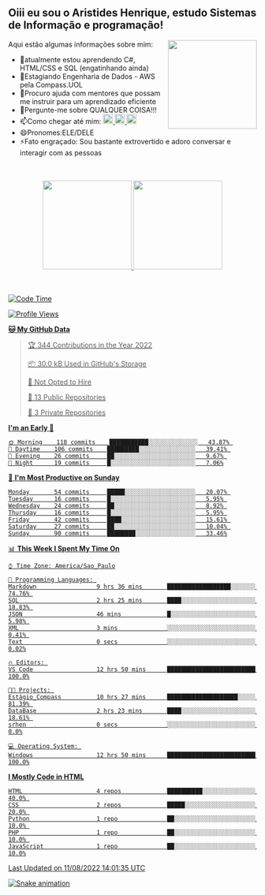 ## Oiii eu sou o Aristides Henrique, estudo Sistemas de Informação e programação!

<div >
Aqui estão algumas informações sobre mim:<img align="right" height="180em" src="https://user-images.githubusercontent.com/97318481/177042589-45d62122-82a9-4a32-b3a7-87b322825b2f.png">
</div>

- 🌱atualmente estou aprendendo C#, HTML/CSS e SQL (engatinhando ainda)
- 👯Estagiando Engenharia de Dados - AWS pela Compass.UOL
- 🤔Procuro ajuda com mentores que possam me instruir para um aprendizado eficiente
- 💬Pergunte-me sobre QUALQUER COISA!!!
- 📫Como chegar até mim:
  <a href="https://www.instagram.com/aryhenry/" target="_blank">
  <img src="https://img.shields.io/badge/-Instagram-%23E4405F?style=for-the-badge&logo=instagram&logoColor=black" height="20px">
  </a>
  <a href="https://www.linkedin.com/in/aristides-henrique/" target="_blank">
  <img src="https://img.shields.io/badge/-LinkedIn-%230077B5?style=for-the-badge&logo=linkedin&logoColor=black" height="20px">
  </a> 
  <a href="mailto:arihenriqueuna@gmail.com">
  <img src="https://img.shields.io/badge/-Gmail-%23333?style=for-the-badge&logo=gmail&logoColor=white" height="20px">
  </a>
- 😄Pronomes:ELE/DELE
- ⚡Fato engraçado: Sou bastante extrovertido e adoro conversar e interagir com as pessoas
<br/>
<br/>
<div align="center">
  <a href="https://github.com/arihenrique">
  <img height="180em" src="https://github-readme-stats.vercel.app/api?username=arihenrique&show_icons=true&theme=dracula&include_all_commits=true&count_private=true"/>
  <img height="180em" src="https://github-readme-stats.vercel.app/api/top-langs/?username=arihenrique&layout=compact&langs_count=7&theme=dracula"/>
</div><br/><br/>

<!--START_SECTION:waka-->
![Code Time](http://img.shields.io/badge/Code%20Time-32%20hrs%2046%20mins-blue)

![Profile Views](http://img.shields.io/badge/Profile%20Views-9-blue)

**🐱 My GitHub Data** 

> 🏆 344 Contributions in the Year 2022
 > 
> 📦 30.0 kB Used in GitHub's Storage 
 > 
> 🚫 Not Opted to Hire
 > 
> 📜 13 Public Repositories 
 > 
> 🔑 3 Private Repositories  
 > 
**I'm an Early 🐤** 

```text
🌞 Morning    118 commits    ███████████░░░░░░░░░░░░░░   43.87% 
🌆 Daytime    106 commits    █████████░░░░░░░░░░░░░░░░   39.41% 
🌃 Evening    26 commits     ██░░░░░░░░░░░░░░░░░░░░░░░   9.67% 
🌙 Night      19 commits     █░░░░░░░░░░░░░░░░░░░░░░░░   7.06%

```
📅 **I'm Most Productive on Sunday** 

```text
Monday       54 commits     █████░░░░░░░░░░░░░░░░░░░░   20.07% 
Tuesday      16 commits     █░░░░░░░░░░░░░░░░░░░░░░░░   5.95% 
Wednesday    24 commits     ██░░░░░░░░░░░░░░░░░░░░░░░   8.92% 
Thursday     16 commits     █░░░░░░░░░░░░░░░░░░░░░░░░   5.95% 
Friday       42 commits     ████░░░░░░░░░░░░░░░░░░░░░   15.61% 
Saturday     27 commits     ██░░░░░░░░░░░░░░░░░░░░░░░   10.04% 
Sunday       90 commits     ████████░░░░░░░░░░░░░░░░░   33.46%

```


📊 **This Week I Spent My Time On** 

```text
⌚︎ Time Zone: America/Sao_Paulo

💬 Programming Languages: 
Markdown                 9 hrs 36 mins       ██████████████████░░░░░░░   74.76% 
SQL                      2 hrs 25 mins       ████░░░░░░░░░░░░░░░░░░░░░   18.83% 
JSON                     46 mins             █░░░░░░░░░░░░░░░░░░░░░░░░   5.98% 
XML                      3 mins              ░░░░░░░░░░░░░░░░░░░░░░░░░   0.41% 
Text                     0 secs              ░░░░░░░░░░░░░░░░░░░░░░░░░   0.02%

🔥 Editors: 
VS Code                  12 hrs 50 mins      █████████████████████████   100.0%

🐱‍💻 Projects: 
Estágio_Compass          10 hrs 27 mins      ████████████████████░░░░░   81.39% 
DataBase                 2 hrs 23 mins       ████░░░░░░░░░░░░░░░░░░░░░   18.61% 
srhen                    0 secs              ░░░░░░░░░░░░░░░░░░░░░░░░░   0.0%

💻 Operating System: 
Windows                  12 hrs 50 mins      █████████████████████████   100.0%

```

**I Mostly Code in HTML** 

```text
HTML                     4 repos             ██████████░░░░░░░░░░░░░░░   40.0% 
CSS                      2 repos             █████░░░░░░░░░░░░░░░░░░░░   20.0% 
Python                   1 repo              ██░░░░░░░░░░░░░░░░░░░░░░░   10.0% 
PHP                      1 repo              ██░░░░░░░░░░░░░░░░░░░░░░░   10.0% 
JavaScript               1 repo              ██░░░░░░░░░░░░░░░░░░░░░░░   10.0%

```



 Last Updated on 11/08/2022 14:01:35 UTC
<!--END_SECTION:waka-->

![Snake animation](https://github.com/arihenrique/arihenrique/blob/output/github-contribution-grid-snake.svg)
